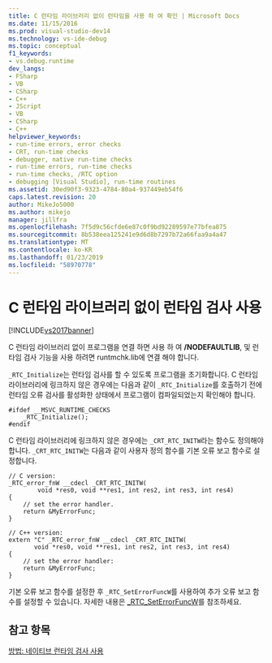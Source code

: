 ```yaml
---
title: C 런타임 라이브러리 없이 런타임을 사용 하 여 확인 | Microsoft Docs
ms.date: 11/15/2016
ms.prod: visual-studio-dev14
ms.technology: vs-ide-debug
ms.topic: conceptual
f1_keywords:
- vs.debug.runtime
dev_langs:
- FSharp
- VB
- CSharp
- C++
- JScript
- VB
- CSharp
- C++
helpviewer_keywords:
- run-time errors, error checks
- CRT, run-time checks
- debugger, native run-time checks
- run-time errors, run-time checks
- run-time checks, /RTC option
- debugging [Visual Studio], run-time routines
ms.assetid: 30ed90f3-9323-4784-80a4-937449eb54f6
caps.latest.revision: 20
author: MikeJo5000
ms.author: mikejo
manager: jillfra
ms.openlocfilehash: 7f5d9c56cfde6e87c0f9bd92289597e77bfea875
ms.sourcegitcommit: 8b538eea125241e9d6d8b7297b72a66faa9a4a47
ms.translationtype: MT
ms.contentlocale: ko-KR
ms.lasthandoff: 01/23/2019
ms.locfileid: "58970778"
---
```

# <a name="using-run-time-checks-without-the-c-run-time-library"></a>C 런타임 라이브러리 없이 런타임 검사 사용
[!INCLUDE[vs2017banner](../includes/vs2017banner.md)]

C 런타임 라이브러리 없이 프로그램을 연결 하면 사용 하 여 **/NODEFAULTLIB**, 및 런타임 검사 기능을 사용 하려면 runtmchk.lib에 연결 해야 합니다.  
  
 `_RTC_Initialize`는 런타임 검사를 할 수 있도록 프로그램을 초기화합니다. C 런타임 라이브러리에 링크하지 않은 경우에는 다음과 같이 `_RTC_Initialize`를 호출하기 전에 런타임 오류 검사를 활성화한 상태에서 프로그램이 컴파일되었는지 확인해야 합니다.  
  
```  
#ifdef __MSVC_RUNTIME_CHECKS  
    _RTC_Initialize();  
#endif  
```  
  
 C 런타임 라이브러리에 링크하지 않은 경우에는 `_CRT_RTC_INITW`라는 함수도 정의해야 합니다. `_CRT_RTC_INITW`는 다음과 같이 사용자 정의 함수를 기본 오류 보고 함수로 설정합니다.  
  
```  
// C version:  
_RTC_error_fnW __cdecl _CRT_RTC_INITW(  
        void *res0, void **res1, int res2, int res3, int res4)  
{  
    // set the error handler.  
    return &MyErrorFunc;   
}  
  
// C++ version:  
extern "C" _RTC_error_fnW __cdecl _CRT_RTC_INITW(  
       void *res0, void **res1, int res2, int res3, int res4)  
{  
    // set the error handler:  
    return &MyErrorFunc;  
}  
```  
  
 기본 오류 보고 함수를 설정한 후 `_RTC_SetErrorFuncW`를 사용하여 추가 오류 보고 함수를 설정할 수 있습니다. 자세한 내용은 [_RTC_SetErrorFuncW](http://msdn.microsoft.com/library/b3e0d71f-1bd3-4c37-9ede-2f638eb3c81a)를 참조하세요.  
  
## <a name="see-also"></a>참고 항목  
 [방법: 네이티브 런타임 검사 사용](../debugger/how-to-use-native-run-time-checks.md)
